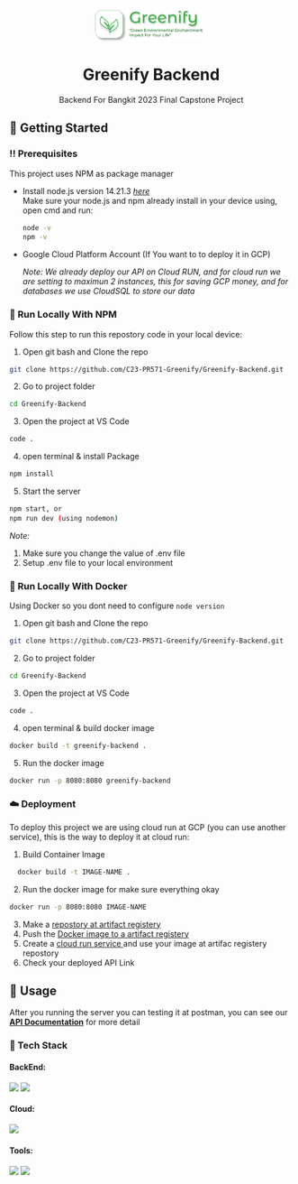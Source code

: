 <div align="center">

  <img src="https://github.com/C23-PR571-Greenify/Greenify-Documentation/blob/main/logo.png" alt="logo" width="200" height="auto" />
  <h1>Greenify Backend</h1>
  
  <p>
    Backend For Bangkit 2023 Final Capstone Project  
  </p>

</div>

<!-- Getting Started -->
## 	:toolbox: Getting Started

<!-- Prerequisites -->
### :bangbang: Prerequisites

This project uses NPM as package manager

* Install node.js version 14.21.3 <a href="https://nodejs.org/en/blog/release/v14.21.3">*here*<a/> <br />
  Make sure your node.js and npm already install in your device using, open cmd and run:
  ```bash
  node -v
  npm -v
  ```
* Google Cloud Platform Account (If You want to to deploy it in GCP)
  
  _Note: We already deploy our API on Cloud RUN, and for cloud run we are setting to maximun 2 instances, this for saving GCP money, and for databases we use CloudSQL to store our data_

  <!-- Installation -->
### :running: Run Locally With NPM

Follow this step to run this repostory code in your local device:
  1. Open git bash and Clone the repo
   ```sh
   git clone https://github.com/C23-PR571-Greenify/Greenify-Backend.git
   ```
  2. Go to project folder 
  ``` sh
  cd Greenify-Backend
  ``` 
3. Open the project at VS Code 
  ``` sh
  code . 
  ``` 
  4. open terminal & install Package
  ``` sh
  npm install
  ``` 
  5.  Start the server
   ```sh
   npm start, or
   npm run dev (using nodemon)
   ```
  
  _Note:_
  1. Make sure you change the value of .env file
  2. Setup .env file to your local environment

  ### :whale2: Run Locally With Docker
  Using Docker so you dont need to configure `node version`
  1. Open git bash and Clone the repo
   ```sh
   git clone https://github.com/C23-PR571-Greenify/Greenify-Backend.git
   ```
  2. Go to project folder 
  ``` sh
  cd Greenify-Backend
  ``` 
  3. Open the project at VS Code 
  ``` sh
  code . 
  ``` 
  4. open terminal & build docker image
  ``` sh
  docker build -t greenify-backend .
  ``` 
  5. Run the docker image
  ```sh
  docker run -p 8080:8080 greenify-backend
  ```
  
  <!-- Deployment -->
### :cloud: Deployment

To deploy this project we are using cloud run at GCP (you can use another service), this is the way to deploy it at cloud run:

1. Build Container Image
```bash
  docker build -t IMAGE-NAME . 
```
2. Run the docker image for make sure everything okay
  ```bash
  docker run -p 8080:8080 IMAGE-NAME
  ```
 3. Make a <a href="https://cloud.google.com/artifact-registry/docs/repositories/create-repos">repostory at artifact registery</a>
 4. Push the <a href="https://cloud.google.com/artifact-registry/docs/docker/pushing-and-pulling">Docker image to a artifact registery</a>
  5. Create a <a href="https://cloud.google.com/run/docs/deploying">cloud run service </a> and use your image at artifac registery repostory
  6. Check your deployed API Link
  
<!-- Usage -->
## :eyes: Usage
  After you running the server you can testing it at postman, you can see our <a href="https://documenter.getpostman.com/view/27581920/2s93sZ6E96">**API Documentation**</a> for more detail 

<!-- TechStack -->
### :space_invader: Tech Stack
  <h4>BackEnd:</h4>
  <img src="https://img.shields.io/badge/Express.js-000000?style=for-the-badge&logo=express&logoColor=white" />
  <img src="https://img.shields.io/badge/TensorFlow-FF6F00?style=for-the-badge&logo=tensorflow&logoColor=white" />

<h4>Cloud:</h4>
  <img src="https://img.shields.io/badge/Google_Cloud-4285F4?style=for-the-badge&logo=google-cloud&logoColor=white" />

<h4>Tools:</h4>
  <img src="https://img.shields.io/badge/Docker-2CA5E0?style=for-the-badge&logo=docker&logoColor=white" />
  <img src="https://img.shields.io/badge/GitHub-100000?style=for-the-badge&logo=github&logoColor=white" />


